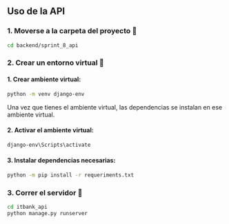 ## Uso de la API

### 1. Moverse a la carpeta del proyecto 📂

```bash
cd backend/sprint_8_api
```

### 2. Crear un entorno virtual 🐍

#### 1. Crear ambiente virtual:

```bash
python -m venv django-env
```

Una vez que tienes el ambiente virtual, las dependencias se instalan en ese ambiente virtual.

#### 2. Activar el ambiente virtual:

```bash
django-env\Scripts\activate
```

#### 3. Instalar dependencias necesarias:

```bash
python -m pip install -r requeriments.txt
```

### 3. Correr el servidor 🚀

```bash
cd itbank_api
python manage.py runserver
```
